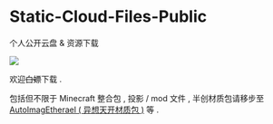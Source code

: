 # Static-Cloud-Files-Public
个人公开云盘 &amp; 资源下载

![](https://badges.toozhao.com/badges/01GEBYBX31P0D7185PKSN5GRDV/blue.svg)

欢迎~~白嫖~~下载 .

包括但不限于 Minecraft 整合包 , 投影 / mod 文件 , 半创材质包请移步至 [AutoImagEtherael ( 异想天开材质包 )](https://github.com/Rui-Ethereal/AutoImagEtherael-Resourcepacks) 等 .
